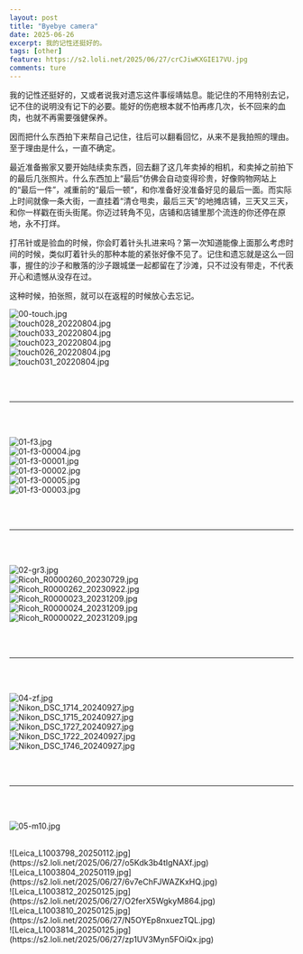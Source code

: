 ```yaml
---
layout: post
title: "Byebye camera"
date: 2025-06-26
excerpt: 我的记性还挺好的。
tags: [other]
feature: https://s2.loli.net/2025/06/27/crCJiwKXGIE17VU.jpg
comments: ture
---
```



我的记性还挺好的，又或者说我对遗忘这件事绥靖姑息。能记住的不用特别去记，记不住的说明没有记下的必要。能好的伤疤根本就不怕再疼几次，长不回来的血肉，也就不再需要强健保养。

因而把什么东西拍下来帮自己记住，往后可以翻看回忆，从来不是我拍照的理由。至于理由是什么，一直不确定。

最近准备搬家又要开始陆续卖东西，回去翻了这几年卖掉的相机，和卖掉之前拍下的最后几张照片。什么东西加上“最后”仿佛会自动变得珍贵，好像购物网站上的“最后一件”，减重前的“最后一顿“，和你准备好没准备好见的最后一面。而实际上时间就像一条大街，一直挂着“清仓甩卖，最后三天”的地摊店铺，三天又三天，和你一样戳在街头街尾。你迈过转角不见，店铺和店铺里那个流连的你还停在原地，永不打烊。

打吊针或是验血的时候，你会盯着针头扎进来吗？第一次知道能像上面那么考虑时间的时候，类似盯着针头的那种本能的紧张好像不见了。记住和遗忘就是这么一回事，握住的沙子和散落的沙子跟城堡一起都留在了沙滩，只不过没有带走，不代表开心和遗憾从没存在过。

这种时候，拍张照，就可以在返程的时候放心去忘记。


![00-touch.jpg](https://s2.loli.net/2025/06/27/aCgcY6NTijE4eXh.jpg)
<br>
![touch028_20220804.jpg](https://s2.loli.net/2025/06/27/xGn4zOb3CrHaZhV.jpg)
<br>
![touch033_20220804.jpg](https://s2.loli.net/2025/06/27/nBmyULr8EgVhsOb.jpg)
<br>
![touch023_20220804.jpg](https://s2.loli.net/2025/06/27/vO6CzB5wsLHG8hM.jpg)
<br>
![touch026_20220804.jpg](https://s2.loli.net/2025/06/27/Zfi4QkAvRGnUO8W.jpg)
<br>
![touch031_20220804.jpg](https://s2.loli.net/2025/06/27/H7seSQkURFuWlj3.jpg)

<br>
<br>

--- 

<br>
<br>

![01-f3.jpg](https://s2.loli.net/2025/06/27/CxIbfUAlDpZYqcn.jpg)
<br>
![01-f3-00004.jpg](https://s2.loli.net/2025/06/27/VkC1OWxXI5FTzcG.jpg)
<br>
![01-f3-00001.jpg](https://s2.loli.net/2025/06/27/UyP1HXwsxRhK286.jpg)
<br>
![01-f3-00002.jpg](https://s2.loli.net/2025/06/27/eriXjtsUlGZq24u.jpg)
<br>
![01-f3-00005.jpg](https://s2.loli.net/2025/06/27/NdIP1Z6YoObUkCa.jpg)
<br>
![01-f3-00003.jpg](https://s2.loli.net/2025/06/27/9cAWYKOwdSbfsMk.jpg)

<br>
<br>

--- 

<br>
<br>

![02-gr3.jpg](https://s2.loli.net/2025/06/27/crCJiwKXGIE17VU.jpg)
<br>
![Ricoh_R0000260_20230729.jpg](https://s2.loli.net/2025/06/27/CEn82pSHs9W5iNO.jpg)
<br>
![Ricoh_R0000262_20230922.jpg](https://s2.loli.net/2025/06/27/Jz8ZG9WEVombp1w.jpg)
<br>
![Ricoh_R0000023_20231209.jpg](https://s2.loli.net/2025/06/27/PUYeHRukdAEs6zy.jpg)
<br>
![Ricoh_R0000024_20231209.jpg](https://s2.loli.net/2025/06/27/ziKPVlICNpg267f.jpg)
<br>
![Ricoh_R0000022_20231209.jpg](https://s2.loli.net/2025/06/27/ySYoUgMveXuNsjQ.jpg)

<br>
<br>

--- 

<br>
<br>

![04-zf.jpg](https://s2.loli.net/2025/06/27/RnS5btr4q9vOLou.jpg)
<br>
![Nikon_DSC_1714_20240927.jpg](https://s2.loli.net/2025/06/27/WSNP4ebcwZvTo9I.jpg)
<br>
![Nikon_DSC_1715_20240927.jpg](https://s2.loli.net/2025/06/27/Qm8PaGj3gsEIluR.jpg)
<br>
![Nikon_DSC_1727_20240927.jpg](https://s2.loli.net/2025/06/27/CHIpStoiLZdflnF.jpg)
<br>
![Nikon_DSC_1722_20240927.jpg](https://s2.loli.net/2025/06/27/zH9P61NJEteqjO5.jpg)
<br>
![Nikon_DSC_1746_20240927.jpg](https://s2.loli.net/2025/06/27/UCbRMOhtq7koYNJ.jpg)

<br>
<br>

--- 

<br>
<br>


![05-m10.jpg](https://s2.loli.net/2025/06/27/CGXjIeKzEWyQdJr.jpg)

<br>
![Leica_L1003798_20250112.jpg](https://s2.loli.net/2025/06/27/o5Kdk3b4tIgNAXf.jpg)
<br>
![Leica_L1003804_20250119.jpg](https://s2.loli.net/2025/06/27/6v7eChFJWAZKxHQ.jpg)
<br>
![Leica_L1003812_20250125.jpg](https://s2.loli.net/2025/06/27/O2ferX5WgkyM864.jpg)
<br>
![Leica_L1003810_20250125.jpg](https://s2.loli.net/2025/06/27/N5OYEp8nxuezTQL.jpg)
<br>
![Leica_L1003814_20250125.jpg](https://s2.loli.net/2025/06/27/zp1UV3Myn5FOiQx.jpg)
